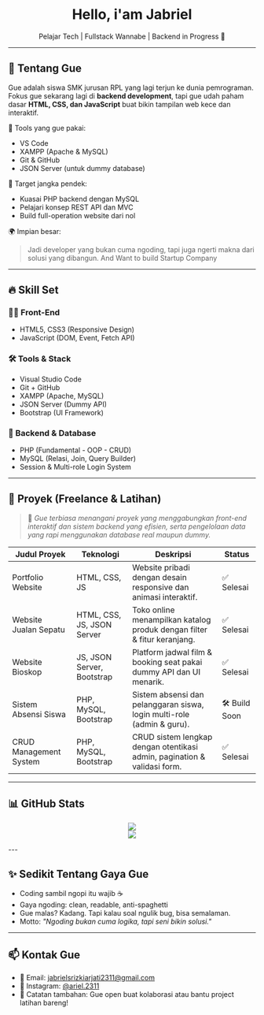 <h1 align="center">Hello, i'am Jabriel</h1>
<p align="center">Pelajar Tech | Fullstack Wannabe | Backend in Progress 🚀</p>

---

## 🧠 Tentang Gue

Gue adalah siswa SMK jurusan RPL yang lagi terjun ke dunia pemrograman. Fokus gue sekarang lagi di **backend development**, tapi gue udah paham dasar **HTML, CSS, dan JavaScript** buat bikin tampilan web kece dan interaktif.

🔧 Tools yang gue pakai:
- VS Code
- XAMPP (Apache & MySQL)
- Git & GitHub
- JSON Server (untuk dummy database)

🚀 Target jangka pendek:
- Kuasai PHP backend dengan MySQL
- Pelajari konsep REST API dan MVC
- Build full-operation website dari nol

🌍 Impian besar:
> Jadi developer yang bukan cuma ngoding, tapi juga ngerti makna dari solusi yang dibangun.
> And Want to build Startup Company

---

## 🔥 Skill Set

### 👨‍💻 Front-End
- HTML5, CSS3 (Responsive Design)
- JavaScript (DOM, Event, Fetch API)

### 🛠️ Tools & Stack
- Visual Studio Code
- Git + GitHub
- XAMPP (Apache, MySQL)
- JSON Server (Dummy API)
- Bootstrap (UI Framework)

### 🧪 Backend & Database
- PHP (Fundamental - OOP - CRUD)
- MySQL (Relasi, Join, Query Builder)
- Session & Multi-role Login System

---

## 📂 Proyek (Freelance & Latihan)

> 🎯 *Gue terbiasa menangani proyek yang menggabungkan front-end interaktif dan sistem backend yang efisien, serta pengelolaan data yang rapi menggunakan database real maupun dummy.*

| Judul Proyek              | Teknologi                          | Deskripsi                                                                 | Status         |
|---------------------------|-------------------------------------|---------------------------------------------------------------------------|----------------|
| Portfolio Website         | HTML, CSS, JS                       | Website pribadi dengan desain responsive dan animasi interaktif.         | ✅ Selesai     |
| Website Jualan Sepatu    | HTML, CSS, JS, JSON Server          | Toko online menampilkan katalog produk dengan filter & fitur keranjang.  | ✅ Selesai     |
| Website Bioskop          | JS, JSON Server, Bootstrap          | Platform jadwal film & booking seat pakai dummy API dan UI menarik.      | ✅ Selesai     |
| Sistem Absensi Siswa     | PHP, MySQL, Bootstrap               | Sistem absensi dan pelanggaran siswa, login multi-role (admin & guru).   | 🛠️ Build Soon |
| CRUD Management System    | PHP, MySQL, Bootstrap               | CRUD sistem lengkap dengan otentikasi admin, pagination & validasi form. | ✅ Selesai     |

---

## 📊 GitHub Stats

<p align="center">
  <img src="https://github-readme-stats.vercel.app/api?username=64539&show_icons=true&theme=tokyonight" />
  <br />
  <img src="https://github-readme-stats.vercel.app/api/top-langs/?username=64539&layout=compact&theme=tokyonight" />
</p>
---

## ✨ Sedikit Tentang Gaya Gue

- Coding sambil ngopi itu wajib ☕
- Gaya ngoding: clean, readable, anti-spaghetti
- Gue malas? Kadang. Tapi kalau soal ngulik bug, bisa semalaman.
- Motto: *"Ngoding bukan cuma logika, tapi seni bikin solusi."*

---

## 📫 Kontak Gue

- 📧 Email: jabrielsrizkiarjati2311@gmail.com
- 📸 Instagram: [@ariel.2311](https://www.instagram.com/ariel.2311)
- 🧠 Catatan tambahan: Gue open buat kolaborasi atau bantu project latihan bareng!
